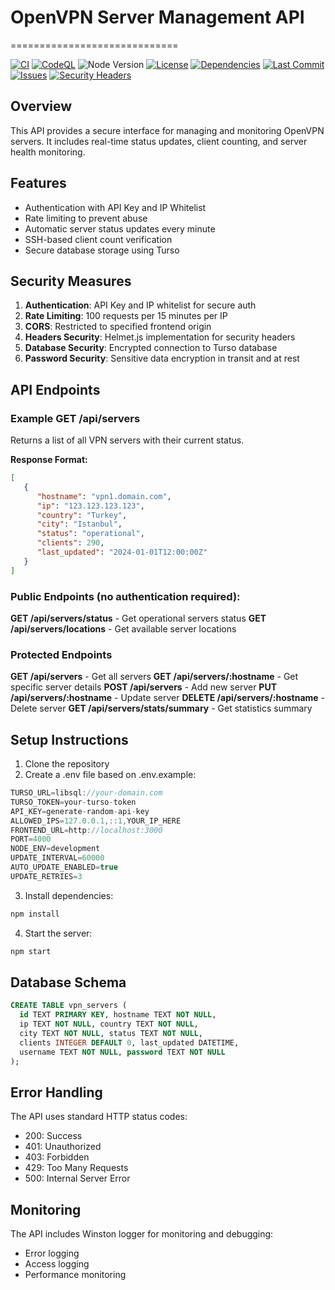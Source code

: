 # OpenVPN Server Management API
=============================

[![CI](https://github.com/k1meister/openvpn-server-status/actions/workflows/ci.yml/badge.svg)](https://github.com/k1meister/openvpn-server-status/actions/workflows/ci.yml)
[![CodeQL](https://github.com/k1meister/openvpn-server-status/actions/workflows/codeql.yml/badge.svg)](https://github.com/k1meister/openvpn-server-status/actions/workflows/codeql.yml)
![Node Version](https://img.shields.io/node/v/your-package-name)
[![License](https://img.shields.io/github/license/k1meister/openvpn-server-status)](https://github.com/k1meister/openvpn-server-status/blob/main/LICENSE)
[![Dependencies](https://img.shields.io/librariesio/github/k1meister/openvpn-server-status)](https://libraries.io/github/k1meister/openvpn-server-status)
[![Last Commit](https://img.shields.io/github/last-commit/k1meister/openvpn-server-status)](https://github.com/k1meister/openvpn-server-status/commits/main)
[![Issues](https://img.shields.io/github/issues/k1meister/openvpn-server-status)](https://github.com/k1meister/openvpn-server-status/issues)
[![Security Headers](https://img.shields.io/security-headers?url=your-api-url)](https://securityheaders.com/?q=your-api-url)

Overview
--------

This API provides a secure interface for managing and monitoring OpenVPN servers. It includes real-time status updates, client counting, and server health monitoring.

Features
--------

*   Authentication with API Key and IP Whitelist
*   Rate limiting to prevent abuse
*   Automatic server status updates every minute
*   SSH-based client count verification
*   Secure database storage using Turso
    

Security Measures
-----------------

1.  **Authentication**: API Key and IP whitelist for secure auth
2.  **Rate Limiting**: 100 requests per 15 minutes per IP
3.  **CORS**: Restricted to specified frontend origin
4.  **Headers Security**: Helmet.js implementation for security headers
5.  **Database Security**: Encrypted connection to Turso database
6.  **Password Security**: Sensitive data encryption in transit and at rest
    

API Endpoints
-------------

### Example GET /api/servers
Returns a list of all VPN servers with their current status.

**Response Format:**

```json
[
   {
      "hostname": "vpn1.domain.com",
      "ip": "123.123.123.123",
      "country": "Turkey",
      "city": "Istanbul",
      "status": "operational",
      "clients": 290,
      "last_updated": "2024-01-01T12:00:00Z"
   }
]
```

### Public Endpoints (no authentication required):

**GET /api/servers/status** - Get operational servers status
**GET /api/servers/locations** - Get available server locations

### Protected Endpoints

**GET /api/servers** - Get all servers
**GET /api/servers/:hostname** - Get specific server details
**POST /api/servers** - Add new server
**PUT /api/servers/:hostname** - Update server
**DELETE /api/servers/:hostname** - Delete server
**GET /api/servers/stats/summary** - Get statistics summary

Setup Instructions
------------------

1.  Clone the repository
2.  Create a .env file based on .env.example:

```js   
TURSO_URL=libsql://your-domain.com
TURSO_TOKEN=your-turso-token
API_KEY=generate-random-api-key
ALLOWED_IPS=127.0.0.1,::1,YOUR_IP_HERE
FRONTEND_URL=http://localhost:3000
PORT=4000
NODE_ENV=development
UPDATE_INTERVAL=60000
AUTO_UPDATE_ENABLED=true
UPDATE_RETRIES=3
```

3.  Install dependencies:
```bash
npm install 
```

4.  Start the server:  
```bash
npm start
```

Database Schema
---------------

```sql
CREATE TABLE vpn_servers (
  id TEXT PRIMARY KEY, hostname TEXT NOT NULL, 
  ip TEXT NOT NULL, country TEXT NOT NULL, 
  city TEXT NOT NULL, status TEXT NOT NULL, 
  clients INTEGER DEFAULT 0, last_updated DATETIME, 
  username TEXT NOT NULL, password TEXT NOT NULL
);
```

Error Handling
--------------

The API uses standard HTTP status codes:

*   200: Success
*   401: Unauthorized
*   403: Forbidden
*   429: Too Many Requests
*   500: Internal Server Error
    
Monitoring
----------

The API includes Winston logger for monitoring and debugging:

*   Error logging
*   Access logging
*   Performance monitoring 